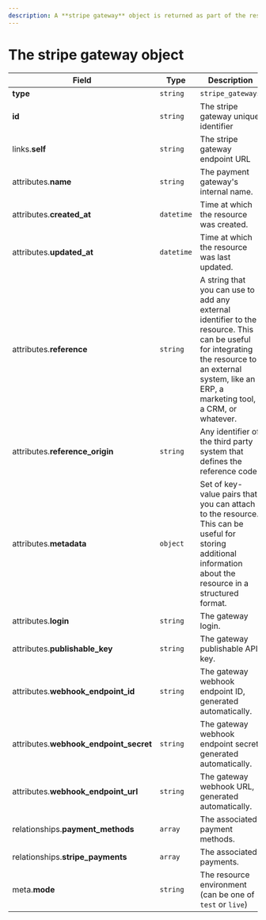 ```yaml
---
description: A **stripe gateway** object is returned as part of the response body of each successful list, retrieve, create or update API call.
---
```


# The stripe gateway object

| Field          | Type     | Description                                  |
| -------------- | -------- | -------------------------------------------- |
| **type**       | `string` | `stripe_gateways`                        |
| **id**         | `string` | The stripe gateway unique identifier  |
| links.**self** | `string` | The stripe gateway endpoint URL       |
| attributes.**name** | `string` | The payment gateway's internal name. |
| attributes.**created_at** | `datetime` | Time at which the resource was created. |
| attributes.**updated_at** | `datetime` | Time at which the resource was last updated. |
| attributes.**reference** | `string` | A string that you can use to add any external identifier to the resource. This can be useful for integrating the resource to an external system, like an ERP, a marketing tool, a CRM, or whatever. |
| attributes.**reference_origin** | `string` | Any identifier of the third party system that defines the reference code |
| attributes.**metadata** | `object` | Set of key-value pairs that you can attach to the resource. This can be useful for storing additional information about the resource in a structured format. |
| attributes.**login** | `string` | The gateway login. |
| attributes.**publishable_key** | `string` | The gateway publishable API key. |
| attributes.**webhook_endpoint_id** | `string` | The gateway webhook endpoint ID, generated automatically. |
| attributes.**webhook_endpoint_secret** | `string` | The gateway webhook endpoint secret, generated automatically. |
| attributes.**webhook_endpoint_url** | `string` | The gateway webhook URL, generated automatically. |
| relationships.**payment_methods** | `array` | The associated payment methods. |
| relationships.**stripe_payments** | `array` | The associated payments. |
| meta.**mode** | `string` | The resource environment \(can be one of `test` or `live`\) |

